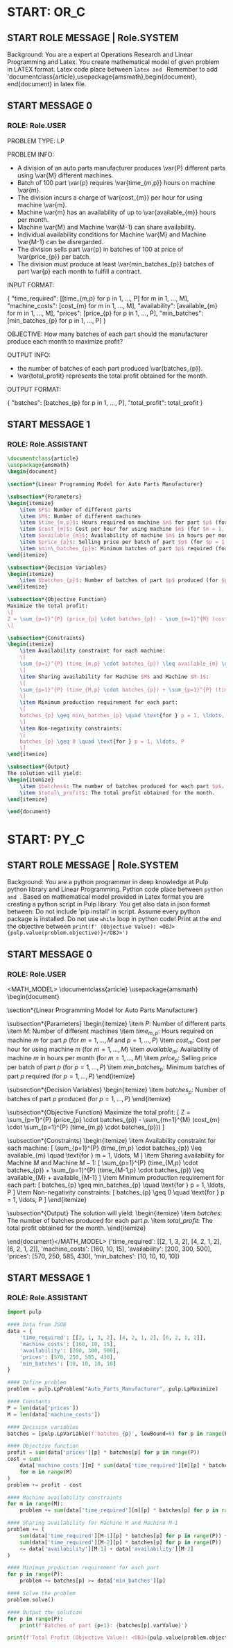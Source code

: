 # START: OR_C 
## START ROLE MESSAGE | Role.SYSTEM 
Background: You are a expert at Operations Research and Linear Programming and Latex. You create mathematical model of given problem in LATEX format. Latex code place between ```latex and ``` Remember to add 'documentclass{article},usepackage{amsmath},begin{document}, end{document} in latex file. 
## START MESSAGE 0 
### ROLE: Role.USER
<DESCRIPTION>
PROBLEM TYPE: LP

PROBLEM INFO:

- A division of an auto parts manufacturer produces \var{P} different parts using \var{M} different machines.
- Batch of 100 part \var{p} requires \var{time_{m,p}} hours on machine \var{m}.
- The division incurs a charge of \var{cost_{m}} per hour for using machine \var{m}.
- Machine \var{m} has an availability of up to \var{available_{m}} hours per month.
- Machine \var{M} and Machine \var{M-1} can share availability.
- Individual availability conditions for Machine \var{M} and Machine \var{M-1} can be disregarded.
- The division sells part \var{p} in batches of 100 at price of \var{price_{p}} per batch.
- The division must produce at least \var{min_batches_{p}} batches of part \var{p} each month to fulfill a contract.

INPUT FORMAT: 

{
    "time_required": [[time_{m,p} for p in 1, ..., P] for m in 1, ..., M],
    "machine_costs": [cost_{m} for m in 1, ..., M],
    "availability": [available_{m} for m in 1, ..., M],
    "prices": [price_{p} for p in 1, ..., P],
    "min_batches": [min_batches_{p} for p in 1, ..., P]
}

OBJECTIVE: How many batches of each part should the manufacturer produce each month to maximize profit?

OUTPUT INFO:

- the number of batches of each part produced \var{batches_{p}}.
- \var{total_profit} represents the total profit obtained for the month.

OUTPUT FORMAT:

{
    "batches": [batches_{p} for p in 1, ..., P],
    "total_profit": total_profit
}
</DESCRIPTION>


## START MESSAGE 1 
### ROLE: Role.ASSISTANT
```latex
\documentclass{article}
\usepackage{amsmath}
\begin{document}

\section*{Linear Programming Model for Auto Parts Manufacturer}

\subsection*{Parameters}
\begin{itemize}
    \item $P$: Number of different parts
    \item $M$: Number of different machines
    \item $time_{m,p}$: Hours required on machine $m$ for part $p$ (for $m = 1, \ldots, M$ and $p = 1, \ldots, P$)
    \item $cost_{m}$: Cost per hour for using machine $m$ (for $m = 1, \ldots, M$)
    \item $available_{m}$: Availability of machine $m$ in hours per month (for $m = 1, \ldots, M$)
    \item $price_{p}$: Selling price per batch of part $p$ (for $p = 1, \ldots, P$)
    \item $min\_batches_{p}$: Minimum batches of part $p$ required (for $p = 1, \ldots, P$)
\end{itemize}

\subsection*{Decision Variables}
\begin{itemize}
    \item $batches_{p}$: Number of batches of part $p$ produced (for $p = 1, \ldots, P$)
\end{itemize}

\subsection*{Objective Function}
Maximize the total profit:
\[
Z = \sum_{p=1}^{P} (price_{p} \cdot batches_{p}) - \sum_{m=1}^{M} (cost_{m} \cdot \sum_{p=1}^{P} (time_{m,p} \cdot batches_{p}))
\]

\subsection*{Constraints}
\begin{itemize}
    \item Availability constraint for each machine:
    \[
    \sum_{p=1}^{P} (time_{m,p} \cdot batches_{p}) \leq available_{m} \quad \text{for } m = 1, \ldots, M
    \]
    \item Sharing availability for Machine $M$ and Machine $M-1$:
    \[
    \sum_{p=1}^{P} (time_{M,p} \cdot batches_{p}) + \sum_{p=1}^{P} (time_{M-1,p} \cdot batches_{p}) \leq available_{M} + available_{M-1}
    \]
    \item Minimum production requirement for each part:
    \[
    batches_{p} \geq min\_batches_{p} \quad \text{for } p = 1, \ldots, P
    \]
    \item Non-negativity constraints:
    \[
    batches_{p} \geq 0 \quad \text{for } p = 1, \ldots, P
    \]
\end{itemize}

\subsection*{Output}
The solution will yield:
\begin{itemize}
    \item $batches$: The number of batches produced for each part $p$.
    \item $total\_profit$: The total profit obtained for the month.
\end{itemize}

\end{document}
```

# START: PY_C 
## START ROLE MESSAGE | Role.SYSTEM 
Background: You are a python programmer in deep knowledge at Pulp python library and Linear Programming. Python code place between ```python and ```. Based on mathematical model provided in Latex format you are creating a python script in Pulp library. You get also data in json format between: <DATA></DATA> Do not include 'pip install' in script. Assume every python package is installed. Do not use `while` loop in python code! Print at the end the objective between <OBJ></OBJ> `print(f' (Objective Value): <OBJ>{pulp.value(problem.objective)}</OBJ>')` 
## START MESSAGE 0 
### ROLE: Role.USER
<MATH_MODEL>
\documentclass{article}
\usepackage{amsmath}
\begin{document}

\section*{Linear Programming Model for Auto Parts Manufacturer}

\subsection*{Parameters}
\begin{itemize}
    \item $P$: Number of different parts
    \item $M$: Number of different machines
    \item $time_{m,p}$: Hours required on machine $m$ for part $p$ (for $m = 1, \ldots, M$ and $p = 1, \ldots, P$)
    \item $cost_{m}$: Cost per hour for using machine $m$ (for $m = 1, \ldots, M$)
    \item $available_{m}$: Availability of machine $m$ in hours per month (for $m = 1, \ldots, M$)
    \item $price_{p}$: Selling price per batch of part $p$ (for $p = 1, \ldots, P$)
    \item $min\_batches_{p}$: Minimum batches of part $p$ required (for $p = 1, \ldots, P$)
\end{itemize}

\subsection*{Decision Variables}
\begin{itemize}
    \item $batches_{p}$: Number of batches of part $p$ produced (for $p = 1, \ldots, P$)
\end{itemize}

\subsection*{Objective Function}
Maximize the total profit:
\[
Z = \sum_{p=1}^{P} (price_{p} \cdot batches_{p}) - \sum_{m=1}^{M} (cost_{m} \cdot \sum_{p=1}^{P} (time_{m,p} \cdot batches_{p}))
\]

\subsection*{Constraints}
\begin{itemize}
    \item Availability constraint for each machine:
    \[
    \sum_{p=1}^{P} (time_{m,p} \cdot batches_{p}) \leq available_{m} \quad \text{for } m = 1, \ldots, M
    \]
    \item Sharing availability for Machine $M$ and Machine $M-1$:
    \[
    \sum_{p=1}^{P} (time_{M,p} \cdot batches_{p}) + \sum_{p=1}^{P} (time_{M-1,p} \cdot batches_{p}) \leq available_{M} + available_{M-1}
    \]
    \item Minimum production requirement for each part:
    \[
    batches_{p} \geq min\_batches_{p} \quad \text{for } p = 1, \ldots, P
    \]
    \item Non-negativity constraints:
    \[
    batches_{p} \geq 0 \quad \text{for } p = 1, \ldots, P
    \]
\end{itemize}

\subsection*{Output}
The solution will yield:
\begin{itemize}
    \item $batches$: The number of batches produced for each part $p$.
    \item $total\_profit$: The total profit obtained for the month.
\end{itemize}

\end{document}</MATH_MODEL>
<DATA>
{'time_required': [[2, 1, 3, 2], [4, 2, 1, 2], [6, 2, 1, 2]], 'machine_costs': [160, 10, 15], 'availability': [200, 300, 500], 'prices': [570, 250, 585, 430], 'min_batches': [10, 10, 10, 10]}</DATA>


## START MESSAGE 1 
### ROLE: Role.ASSISTANT
```python
import pulp

#### Data from JSON
data = {
    'time_required': [[2, 1, 3, 2], [4, 2, 1, 2], [6, 2, 1, 2]],
    'machine_costs': [160, 10, 15],
    'availability': [200, 300, 500],
    'prices': [570, 250, 585, 430],
    'min_batches': [10, 10, 10, 10]
}

#### Define problem
problem = pulp.LpProblem("Auto_Parts_Manufacturer", pulp.LpMaximize)

#### Constants
P = len(data['prices'])
M = len(data['machine_costs'])

#### Decision variables
batches = [pulp.LpVariable(f'batches_{p}', lowBound=0) for p in range(P)]

#### Objective function
profit = sum(data['prices'][p] * batches[p] for p in range(P))
cost = sum(
    data['machine_costs'][m] * sum(data['time_required'][m][p] * batches[p] for p in range(P))
    for m in range(M)
)
problem += profit - cost

#### Machine availability constraints
for m in range(M):
    problem += sum(data['time_required'][m][p] * batches[p] for p in range(P)) <= data['availability'][m]

#### Sharing availability for Machine M and Machine M-1
problem += (
    sum(data['time_required'][M-1][p] * batches[p] for p in range(P)) +
    sum(data['time_required'][M-2][p] * batches[p] for p in range(P))
    <= data['availability'][M-1] + data['availability'][M-2]
)

#### Minimum production requirement for each part
for p in range(P):
    problem += batches[p] >= data['min_batches'][p]

#### Solve the problem
problem.solve()

#### Output the solution
for p in range(P):
    print(f'Batches of part {p+1}: {batches[p].varValue}')

print(f'Total Profit (Objective Value): <OBJ>{pulp.value(problem.objective)}</OBJ>')
```

